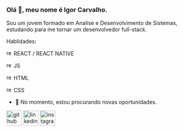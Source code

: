 ### Olá 👋, meu nome é Igor Carvalho.
Sou um jovem formado em Analise e Desenvolvimento de Sistemas, estudando para me tornar um desenvolvedor full-stack.

Hablidades: 

<img src='https://cdn.jsdelivr.net/npm/simple-icons@3.0.1/icons/react.svg' alt='react' height='15'> REACT / REACT NATIVE

<img src='https://cdn.jsdelivr.net/npm/simple-icons@3.0.1/icons/javascript.svg' alt='react' height='15'> JS 

<img src='https://cdn.jsdelivr.net/npm/simple-icons@3.0.1/icons/html5.svg' alt='react' height='15'> HTML 

<img src='https://cdn.jsdelivr.net/npm/simple-icons@3.0.1/icons/css3.svg' alt='react' height='15'> CSS 

- 🔭 No momento, estou procurando novas oportunidades.

[<img src='https://cdn.jsdelivr.net/npm/simple-icons@3.0.1/icons/github.svg' alt='github' height='40'>](https://github.com/Carvlho)  [<img src='https://cdn.jsdelivr.net/npm/simple-icons@3.0.1/icons/linkedin.svg' alt='linkedin' height='40'>](https://www.linkedin.com/in/Carvlho/)  [<img src='https://cdn.jsdelivr.net/npm/simple-icons@3.0.1/icons/instagram.svg' alt='instagram' height='40'>](https://www.instagram.com/Carvlho_/)  

